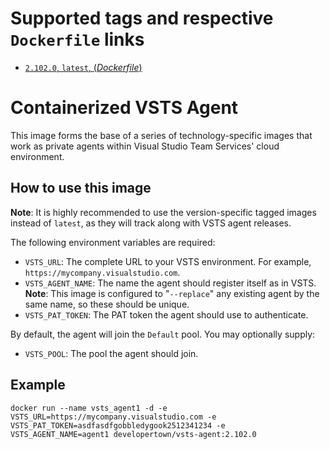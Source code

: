 # Supported tags and respective `Dockerfile` links

- [`2.102.0`, `latest`, (*Dockerfile*)](https://github.com/developertown/vsts-agent/blob/master/Dockerfile)

# Containerized VSTS Agent

This image forms the base of a series of technology-specific images that
work as private agents within Visual Studio Team Services' cloud
environment.

## How to use this image

**Note**: It is highly recommended to use the version-specific tagged images instead of `latest`, as they will track along with VSTS agent releases.

The following environment variables are required:

- `VSTS_URL`: The complete URL to your VSTS environment.  For example, `https://mycompany.visualstudio.com`.
- `VSTS_AGENT_NAME`: The name the agent should register itself as in VSTS.  **Note**: This image is configured to "`--replace`" any existing agent by the same name, so these should be unique.
- `VSTS_PAT_TOKEN`: The PAT token the agent should use to authenticate.

By default, the agent will join the `Default` pool.  You may optionally supply:

- `VSTS_POOL`: The pool the agent should join.

## Example

```docker run --name vsts_agent1 -d -e VSTS_URL=https://mycompany.visualstudio.com -e VSTS_PAT_TOKEN=asdfasdfgobbledygook2512341234 -e VSTS_AGENT_NAME=agent1 developertown/vsts-agent:2.102.0```
